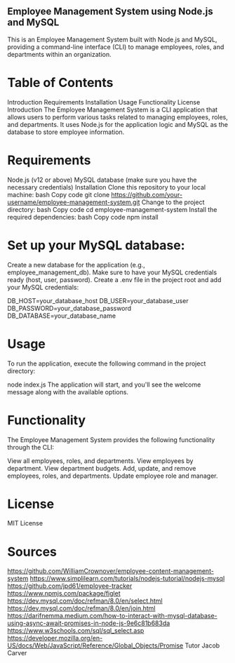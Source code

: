## Employee Management System using Node.js and MySQL
This is an Employee Management System built with Node.js and MySQL, providing a command-line interface (CLI) to manage employees, roles, and departments within an organization.

# Table of Contents
Introduction
Requirements
Installation
Usage
Functionality
License
Introduction
The Employee Management System is a CLI application that allows users to perform various tasks related to managing employees, roles, and departments. It uses Node.js for the application logic and MySQL as the database to store employee information.

# Requirements
Node.js (v12 or above)
MySQL database (make sure you have the necessary credentials)
Installation
Clone this repository to your local machine:
bash
Copy code
git clone https://github.com/your-username/employee-management-system.git
Change to the project directory:
bash
Copy code
cd employee-management-system
Install the required dependencies:
bash
Copy code
npm install

# Set up your MySQL database:

Create a new database for the application (e.g., employee_management_db).
Make sure to have your MySQL credentials ready (host, user, password).
Create a .env file in the project root and add your MySQL credentials:


DB_HOST=your_database_host
DB_USER=your_database_user
DB_PASSWORD=your_database_password
DB_DATABASE=your_database_name

# Usage
To run the application, execute the following command in the project directory:

node index.js
The application will start, and you'll see the welcome message along with the available options.

# Functionality
The Employee Management System provides the following functionality through the CLI:

View all employees, roles, and departments.
View employees by department.
View department budgets.
Add, update, and remove employees, roles, and departments.
Update employee role and manager.

# License
MIT License

# Sources
https://github.com/WilliamCrownover/employee-content-management-system
https://www.simplilearn.com/tutorials/nodejs-tutorial/nodejs-mysql
https://github.com/jpd61/employee-tracker
https://www.npmjs.com/package/figlet
https://dev.mysql.com/doc/refman/8.0/en/select.html
https://dev.mysql.com/doc/refman/8.0/en/join.html
https://darifnemma.medium.com/how-to-interact-with-mysql-database-using-async-await-promises-in-node-js-9e6c81b683da
https://www.w3schools.com/sql/sql_select.asp
https://developer.mozilla.org/en-US/docs/Web/JavaScript/Reference/Global_Objects/Promise
Tutor Jacob Carver